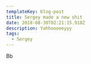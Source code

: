 ```yaml
---
templateKey: blog-post
title: Sergey made a new shit
date: 2018-08-30T02:21:15.918Z
description: Yahhoooeeyyy
tags:
  - Sergey
---
```

Bb
